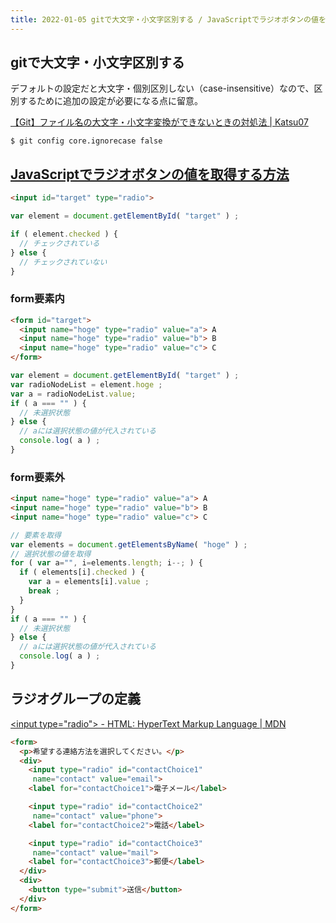 ```yaml
---
title: 2022-01-05 gitで大文字・小文字区別する / JavaScriptでラジオボタンの値を取得する方法 / ラジオグループの定義
---
```


## gitで大文字・小文字区別する

デフォルトの設定だと大文字・個別区別しない（case-insensitive）なので、区別するために追加の設定が必要になる点に留意。

[【Git】ファイル名の大文字・小文字変換ができないときの対処法 \| Katsu07](https://katsu07.com/git-filename-uppercase-lowercase/)

```console
$ git config core.ignorecase false
```

## [JavaScriptでラジオボタンの値を取得する方法](https://lab.syncer.jp/Web/JavaScript/Snippet/30/)

```html
<input id="target" type="radio">
```

```js
var element = document.getElementById( "target" ) ;

if ( element.checked ) {
  // チェックされている
} else {
  // チェックされていない
}
```

### form要素内

```html
<form id="target">
  <input name="hoge" type="radio" value="a"> A
  <input name="hoge" type="radio" value="b"> B
  <input name="hoge" type="radio" value="c"> C
</form>
```

```js
var element = document.getElementById( "target" ) ;
var radioNodeList = element.hoge ;
var a = radioNodeList.value;
if ( a === "" ) {
  // 未選択状態
} else {
  // aには選択状態の値が代入されている
  console.log( a ) ;
}
```

### form要素外

```html
<input name="hoge" type="radio" value="a"> A
<input name="hoge" type="radio" value="b"> B
<input name="hoge" type="radio" value="c"> C
```

```js
// 要素を取得
var elements = document.getElementsByName( "hoge" ) ;
// 選択状態の値を取得
for ( var a="", i=elements.length; i--; ) {
  if ( elements[i].checked ) {
    var a = elements[i].value ;
    break ;
  }
}
if ( a === "" ) {
  // 未選択状態
} else {
  // aには選択状態の値が代入されている
  console.log( a ) ;
}
```
 
## ラジオグループの定義

[\<input type="radio"\> - HTML: HyperText Markup Language \| MDN](https://developer.mozilla.org/ja/docs/Web/HTML/Element/input/radio)

```html
<form>
  <p>希望する連絡方法を選択してください。</p>
  <div>
    <input type="radio" id="contactChoice1"
     name="contact" value="email">
    <label for="contactChoice1">電子メール</label>

    <input type="radio" id="contactChoice2"
     name="contact" value="phone">
    <label for="contactChoice2">電話</label>

    <input type="radio" id="contactChoice3"
     name="contact" value="mail">
    <label for="contactChoice3">郵便</label>
  </div>
  <div>
    <button type="submit">送信</button>
  </div>
</form>
```
